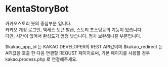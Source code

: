 # KentaStoryBot
카카오스토리 봇의 중심부분 입니다.  
카카오 계정 로그인, 액세스 토큰 발급, 스토리 포스팅등의 기능이 있습니다.  
다만, 시간이 없어서 완성도가 엄청 낮습니다. 점차 보완해나갈 부분입니다.



$kakao_app_id 는 KAKAO DEVELOPER의 REST API값이며
$kakao_redirect 는 API값을 호출 한 다음 연결할 REQUST 페이지로써, 기본 페이지를 사용할 경우 kakao.process.php 로 연결해주세요.
